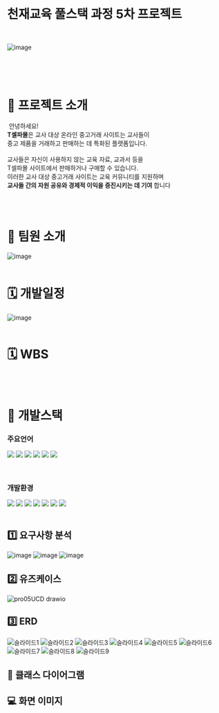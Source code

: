 # 천재교육 풀스택 과정 5차 프로젝트 
<br/>

![image](https://github.com/kuyejin/project5/assets/65212187/1e45a588-4e47-432c-89f8-e4bc5f8ad164)



&nbsp;&nbsp;&nbsp;&nbsp;&nbsp;&nbsp;&nbsp;&nbsp;&nbsp;&nbsp;&nbsp;&nbsp;&nbsp;&nbsp;&nbsp;&nbsp;&nbsp;&nbsp;&nbsp;&nbsp;&nbsp;&nbsp;&nbsp;&nbsp;&nbsp;&nbsp;&nbsp;&nbsp;&nbsp;&nbsp;&nbsp;&nbsp;&nbsp;&nbsp;&nbsp;&nbsp;&nbsp;&nbsp;&nbsp;&nbsp;&nbsp;&nbsp;&nbsp;&nbsp;&nbsp;&nbsp;&nbsp;&nbsp;&nbsp;&nbsp;&nbsp;&nbsp;&nbsp;&nbsp;&nbsp;&nbsp;&nbsp;&nbsp;&nbsp;&nbsp;
​
<br/><br/>
​
# 📂 프로젝트 소개 
​
안녕하세요! <br/>
**T셀파몰**은 교사 대상 온라인 중고거래 사이트는 교사들이 <br/>
중고 제품을 거래하고 판매하는 데 특화된 플랫폼입니다.
​<br/><br/>
교사들은 자신이 사용하지 않는 교육 자료, 교과서 등을 <br/>
T셀파몰 사이트에서 판매하거나 구매할 수 있습니다.  <br/>
이러한 교사 대상 중고거래 사이트는 교육 커뮤니티를 지원하며 <br/>
**교사들 간의 자원 공유와 경제적 이익을 증진시키는 데 기여** 합니다
 <br/> <br/>
 

<br/>



  # 👤 팀원 소개
![image](https://github.com/kuyejin/project5/assets/65212187/e36fb3bc-0669-43e9-ada6-df982d4fbe20)
​
<br/>
​
# 🗓 개발일정
![image](https://github.com/kuyejin/project5/assets/65212187/82364842-c872-40bc-899b-020029938691)
<br/>
​
# 🗓 WBS


<br/>
​

#  🔨 개발스택

### 주요언어
<img  src="https://img.shields.io/badge/java-007396?style=for-the-badge&logo=java&logoColor=white"> <img  src="https://img.shields.io/badge/html5-E34F26?style=for-the-badge&logo=html5&logoColor=white"> <img  src="https://img.shields.io/badge/css-1572B6?style=for-the-badge&logo=css3&logoColor=white"> <img  src="https://img.shields.io/badge/javascript-F7DF1E?style=for-the-badge&logo=javascript&logoColor=black"> <img src="https://img.shields.io/badge/jquery-0769AD?style=for-the-badge&logo=jquery&logoColor=white"> <img src="https://img.shields.io/badge/bulma-00D0B1?style=for-the-badge&logo=bulma&logoColor=white">
 
​
​
​
​
​
​
### 개발환경
<img src="https://img.shields.io/badge/spring-6DB33F?style=for-the-badge&logo=spring&logoColor=white"> <img  src="https://img.shields.io/badge/apache tomcat-F8DC75?style=for-the-badge&logo=apachetomcat&logoColor=white"> <img  src="https://img.shields.io/badge/github-181717?style=for-the-badge&logo=github&logoColor=white">
<img  src="https://img.shields.io/badge/git-F05032?style=for-the-badge&logo=git&logoColor=white">
<img  src="https://img.shields.io/badge/intellijidea-6A5FBB?style=for-the-badge&logo=intellijidea&logoColor=white"> <img  src="https://img.shields.io/badge/mariaDB-003545?style=for-the-badge&logo=mariaDB&logoColor=white">  <img  src="https://img.shields.io/badge/figma-%23F24E1E.svg?style=for-the-badge&logo=figma&logoColor=white"> 
​
<br/>
​




## 1️⃣ 요구사항 분석
![image](https://github.com/kuyejin/project5/assets/65212187/665f5100-4111-4702-bc66-bf21463c5ebc)
![image](https://github.com/kuyejin/project5/assets/65212187/721900d8-9c95-405d-b78e-505ccd76581d)
![image](https://github.com/kuyejin/project5/assets/65212187/0aa96e3e-651e-4878-b037-11bcc1b271de)
<br/>

## 2️⃣ 유즈케이스
![pro05UCD drawio](https://github.com/kuyejin/project5/assets/65212187/d489bc83-8ab8-433d-9eb8-002e5659582f)
<br/>

## 3️⃣ ERD
![슬라이드1](https://github.com/kuyejin/project5/assets/65212187/19356d92-583f-4600-84bc-d929122cd441)
![슬라이드2](https://github.com/kuyejin/project5/assets/65212187/66eff9f8-e58d-4855-84fe-439dcc06ce10)
![슬라이드3](https://github.com/kuyejin/project5/assets/65212187/0fd7036f-caf9-483f-854a-fc8c120df05d)
![슬라이드4](https://github.com/kuyejin/project5/assets/65212187/8db2cd98-ef78-400d-8f67-768f3148dd17)
![슬라이드5](https://github.com/kuyejin/project5/assets/65212187/691e4526-5624-4eb3-9386-5f8cbf594bef)
![슬라이드6](https://github.com/kuyejin/project5/assets/65212187/d6692221-8ac8-487b-9236-a3fe89711fde)
![슬라이드7](https://github.com/kuyejin/project5/assets/65212187/f8fbbbcc-caba-4b9a-a261-56e9c27290eb)
![슬라이드8](https://github.com/kuyejin/project5/assets/65212187/d080800e-a531-493a-9e49-76e8465de3e1)
![슬라이드9](https://github.com/kuyejin/project5/assets/65212187/9757fee0-da47-486b-8358-8a00a1d6eb23)
<br/>

## 📐  클래스 다이어그램

##  💻 화면 이미지
​
